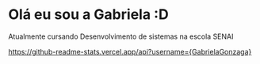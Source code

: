 # Olá eu sou a Gabriela :D

Atualmente cursando Desenvolvimento de sistemas na escola SENAI

https://github-readme-stats.vercel.app/api?username={GabrielaGonzaga}

<!--
**GabrielaGonzaga/GabrielaGonzaga** is a ✨ _special_ ✨ repository because its `README.md` (this file) appears on your GitHub profile.

Here are some ideas to get you started:

- 🔭 I’m currently working on ...
- 🌱 I’m currently learning ...
- 👯 I’m looking to collaborate on ...
- 🤔 I’m looking for help with ...
- 💬 Ask me about ...
- 📫 How to reach me: ...
- 😄 Pronouns: ...
- ⚡ Fun fact: ...
-->

